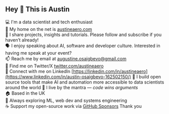 ## Hey 👋 This is Austin

💻 I'm a data scientist and tech enthusiast  
🔗 My home on the net is [austineaero.com](https://austineaero.com)  
🎥 I share projects, insights and tutorials. Please follow and subscribe if you haven’t already!  
🗣️ I enjoy speaking about AI, software and developer culture. Interested in having me speak at your event?  
📫 Reach me by email at [augustine.osaigbevo@gmail.com](mailto:augustine.osaigbevo@gmail.com)  
🐤 Find me on Twitter/X [twitter.com/austineaero](https://x.com/austineaero)  
💼 Connect with me on LinkedIn [https://linkedin.com/in/austineaero](https://www.linkedin.com/in/austin-osaigbevo-162502150/) 
🤖 I build open source tools that make AI and automation more accessible to data scientists around the world 
💬 I live by the mantra — *code wins arguments*  
🏠 Based in the UK   
🌟 Always exploring ML, web dev and systems engineering  
☕ Support my open-source work via [GitHub Sponsors](https://github.com/sponsors/austineaero)
Thank you
